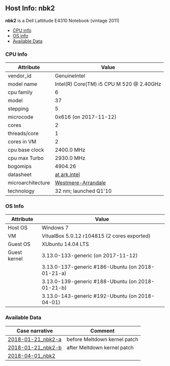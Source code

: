 ## Host Info: nbk2

**nbk2** is a Dell Lattitude E4310 Notebook (vintage 2011)

- [CPU info](#user-content-cpu)
- [OS info](#user-content-os)
- [Available Data](#user-content-data)

### CPU Info <a name="cpu"></a>

| Attribute | Value |
| --------- | ----- |
| vendor_id    | GenuineIntel |
| model name   | Intel(R) Core(TM) i5 CPU M 520  @ 2.40GHz |
| cpu family   | 6 |
| model        | 37 |
| stepping     | 5 |
| microcode    | 0x616 (on 2017-11-12) |
| cores        | 2 |
| threads/core | 1 |
| cores in VM  | 2 |
| cpu base clock  | 2400.0 MHz |
| cpu max Turbo   | 2930.0 MHz |
| bogomips     | 4904.26 |
| datasheet    | [at ark.intel](https://ark.intel.com/en/products/47341) |
| microarchitecture | [Westmere-Arrandale](https://en.wikipedia.org/wiki/Westmere_(microarchitecture)) |
| technology   | 32 nm; launched Q1'10 |

### OS Info <a name="os"></a>

| Attribute | Value |
| --------- | ----- |
| Host OS      | Windows 7 |
| VM           | VitualBox 5.0.12 r104815 (2 cores exported) |
| Guest OS     | XUbuntu 14.04 LTS |
| Guest kernel | 3.13.0-133-generic (on 2017-11-12) |
|              | 3.13.0-137-generic #186-Ubuntu  (on 2018-01-21-a) |
|              | 3.13.0-139-generic #188-Ubuntu  (on 2018-01-21-b) |
|              | 3.13.0-143-generic #192-Ubuntu  (on 2018-04-01) |

### Available Data <a name="data"></a>

| Case narrative | Comment |
| -------------- | ------- |
| [2018-01-21_nbk2-a](2018-01-21_nbk2-a.md) | before Meltdown kernel patch |
| [2018-01-21_nbk2-b](2018-01-21_nbk2-b.md) | after Meltdown kernel patch |
| [2018-04-01_nbk2](2018-04-01_nbk2.md) |  |
